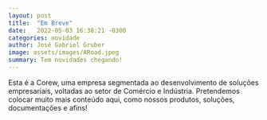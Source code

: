 ```yaml
---
layout: post
title:  "Em Breve"
date:   2022-05-03 16:38:21 -0300
categories: novidade
author: José Gabriel Gruber
image: assets/images/ARoad.jpeg
summary: Tem novidades chegando!
---
```

Esta é a Corew, uma empresa segmentada ao desenvolvimento de soluções empresariais, voltadas ao setor de Comércio e Indústria.
Pretendemos colocar muito mais conteúdo aqui, como nossos produtos, soluções, documentações e afins!